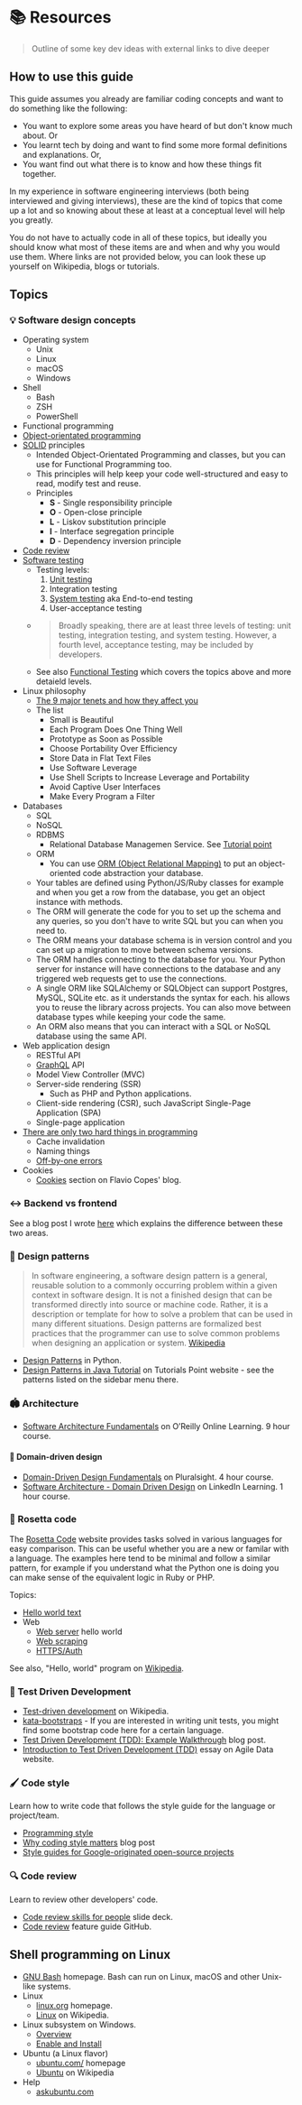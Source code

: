 # 📚 Resources
> Outline of some key dev ideas with external links to dive deeper

## How to use this guide

This guide assumes you already are familiar coding concepts and want to do something like the following:

- You want to explore some areas you have heard of but don't know much about. Or
- You learnt tech by doing and want to find some more formal definitions and explanations. Or,
- You want find out what there is to know and how these things fit together.

In my experience in software engineering interviews (both being interviewed and giving interviews), these are the kind of topics that come up a lot and so knowing about these at least at a conceptual level will help you greatly.

You do not have to actually code in all of these topics, but ideally you should know what most of these items are and when and why you would use them. Where links are not provided below, you can look these up yourself on Wikipedia, blogs or tutorials.


## Topics


### 💡 Software design concepts

- Operating system
	- Unix
	- Linux
	- macOS
	- Windows
- Shell
	- Bash
	- ZSH
	- PowerShell
- Functional programming
- [Object-orientated programming](https://en.wikipedia.org/wiki/Object-oriented_programming)
- [SOLID](https://en.wikipedia.org/wiki/SOLID) principles
    -  Intended Object-Orientated Programming and classes, but you can use for Functional Programming too.
    -  This principles will help keep your code well-structured and easy to read, modify test and reuse.
    - Principles
        - **S** - Single responsibility principle
        - **O** - Open-close principle
        - **L** - Liskov substitution principle
        - **I** - Interface segregation principle
        - **D** - Dependency inversion principle
- [Code review](https://en.m.wikipedia.org/wiki/Code_review)
- [Software testing](https://en.m.wikipedia.org/wiki/Software_testing)
    - Testing levels:
        1. [Unit testing](https://en.m.wikipedia.org/wiki/Unit_testing)
        1. Integration testing
        1. [System testing](https://en.m.wikipedia.org/wiki/System_testing) aka End-to-end testing
        1. User-acceptance testing
    - > Broadly speaking, there are at least three levels of testing: unit testing, integration testing, and system testing. However, a fourth level, acceptance testing, may be included by developers.
    - See also [Functional Testing](https://www.tutorialspoint.com/software_testing_dictionary/functional_testing.htm) which covers the topics above and more detaield levels.
- Linux philosophy
    - [The 9 major tenets and how they affect you](https://opensource.com/business/15/2/how-linux-philosophy-affects-you)
    - The list
        - Small is Beautiful
        - Each Program Does One Thing Well
        - Prototype as Soon as Possible
        - Choose Portability Over Efficiency
        - Store Data in Flat Text Files
        - Use Software Leverage
        - Use Shell Scripts to Increase Leverage and Portability
        - Avoid Captive User Interfaces
        - Make Every Program a Filter
- Databases
    - SQL
    - NoSQL
    - RDBMS
    	- Relational Database Managemen Service. See [Tutorial point](https://www.tutorialspoint.com/sql/sql-rdbms-concepts.htm)
    - ORM
    	- You can use [ORM (Object Relational Mapping)](https://en.wikipedia.org/wiki/Object%E2%80%93relational_mapping) to put an object-oriented code abstraction your database.
	- Your tables are defined using Python/JS/Ruby classes for example and when you get a row from the database, you get an object instance with methods.
	- The ORM will generate the code for you to set up the schema and any queries, so you don't have to write SQL but you can when you need to.
	- The ORM means your database schema is in version control and you can set up a migration to move between schema versions.
	- The ORM handles connecting to the database for you. Your Python server for instance will have connections to the database and any triggered web requests get to use the connections.
	- A single ORM like SQLAlchemy or SQLObject can support Postgres, MySQL, SQLite etc. as it understands the syntax for each. his allows you to reuse the library across projects. You can also move between database types while keeping your code the same.
	- An ORM also means that you can interact with a SQL or NoSQL database using the same API.
- Web application design
    - RESTful API
    - [GraphQL](GraphQL/) API
    - Model View Controller (MVC)
    - Server-side rendering (SSR)
        - Such as PHP and Python applications.
    - Client-side rendering (CSR), such JavaScript Single-Page Application (SPA)
    - Single-page application
- [There are only two hard things in programming](https://www.martinfowler.com/bliki/TwoHardThings.html)
    - Cache invalidation
    - Naming things
    - [Off-by-one errors](https://en.m.wikipedia.org/wiki/Fencepost_error)
- Cookies
	- [Cookies](https://flaviocopes.com/cookies/) section on Flavio Copes' blog.

### ↔️ Backend vs frontend

See a blog post I wrote [here](https://michaelcurrin.github.io/coding-blog/2020/02/20/backend-vs-frontend.html) which explains the difference between these two areas.


### 🌸 Design patterns

> In software engineering, a software design pattern is a general, reusable solution to a commonly occurring problem within a given context in software design. It is not a finished design that can be transformed directly into source or machine code. Rather, it is a description or template for how to solve a problem that can be used in many different situations. Design patterns are formalized best practices that the programmer can use to solve common problems when designing an application or system. [Wikipedia](https://en.wikipedia.org/wiki/Software_design_pattern)

- [Design Patterns](topics/scripting_languages/Python/README.md#design-patterns) in Python.
- [Design Patterns in Java Tutorial](https://www.tutorialspoint.com/design_pattern/index.htm) on Tutorials Point website - see the patterns listed on the sidebar menu there.


### 🏟 Architecture

- [Software Architecture Fundamentals](https://learning.oreilly.com/videos/software-architecture-fundamentals/9781491998991/9781491998991-video316989) on O’Reilly Online Learning. 9 hour course.

#### 🗼 Domain-driven design

- [Domain-Driven Design Fundamentals](https://app.pluralsight.com/library/courses/domain-driven-design-fundamentals/table-of-contents) on Pluralsight. 4 hour course.
- [Software Architecture - Domain Driven Design](https://www.linkedin.com/learning/software-architecture-domain-driven-design/) on LinkedIn Learning. 1 hour course.


### 🔁 Rosetta code

The [Rosetta Code](https://rosettacode.org/) website provides tasks solved in various languages for easy comparison. This can be useful whether you are a new or familar with a language. The examples here tend to be minimal and follow a similar pattern, for example if you understand what the Python one is doing you can make sense of the equivalent logic in Ruby or PHP.

Topics:

- [Hello world text](https://rosettacode.org/wiki/Hello_world/Text)
- Web
    - [Web server](https://rosettacode.org/wiki/Hello_world/Web_server) hello world
    - [Web scraping](https://www.rosettacode.org/wiki/Web_scraping)
    - [HTTPS/Auth](https://rosettacode.org/wiki/HTTPS/Authenticated)

See also, "Hello, world" program on [Wikipedia](https://en.wikipedia.org/wiki/%22Hello,_World!%22_program).


### 📏 Test Driven Development

- [Test-driven development](https://en.wikipedia.org/wiki/Test-driven_development) on Wikipedia.
- [kata-bootstraps](https://github.com/swkBerlin/kata-bootstraps) - If you are interested in writing unit tests, you might find some bootstrap code here for a certain language.
- [Test Driven Development (TDD): Example Walkthrough](https://technologyconversations.com/2013/12/20/test-driven-development-tdd-example-walkthrough/) blog post.
- [Introduction to Test Driven Development (TDD)](http://agiledata.org/essays/tdd.html) essay on Agile Data website.


### 🖌 Code style

Learn how to write code that follows the style guide for the language or project/team.

- [Programming style](https://en.wikipedia.org/wiki/Programming_style)
- [Why coding style matters](https://www.smashingmagazine.com/2012/10/why-coding-style-matters/) blog post
- [Style guides for Google-originated open-source projects](https://github.com/google/styleguide)

### 🔍 Code review

Learn to review other developers' code.

- [Code review skills for people](https://speakerdeck.com/nnja/code-review-skills-for-people) slide deck.
- [Code review](https://github.com/features/code-review/) feature guide GitHub.


## Shell programming on Linux

- [GNU Bash](https://www.gnu.org/software/bash/) homepage. Bash can run on Linux, macOS and other Unix-like systems.
- Linux
	- [linux.org](https://www.linux.org/) homepage.
	- [Linux](https://en.wikipedia.org/wiki/Linux) on Wikipedia.
- Linux subsystem on Windows.
	- [Overview](https://docs.microsoft.com/en-us/learn/modules/get-started-with-windows-subsystem-for-linux/)
	- [Enable and Install](https://docs.microsoft.com/en-us/learn/modules/get-started-with-windows-subsystem-for-linux/2-enable-and-install)
- Ubuntu (a Linux flavor)
	- [ubuntu.com/](https://ubuntu.com/) homepage
	- [Ubuntu](https://en.wikipedia.org/wiki/Ubuntu) on Wikipedia
- Help
	- [askubuntu.com](https://askubuntu.com/)
